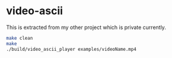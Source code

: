 # video-ascii
This is extracted from my other project which is private currently.

```bash
make clean 
make
./build/video_ascii_player examples/videoName.mp4 
```